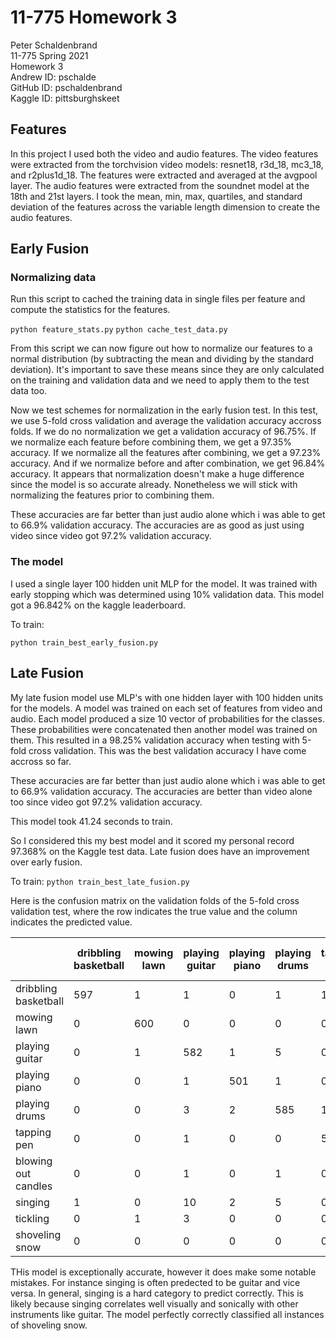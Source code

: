 # 11-775 Homework 3

Peter Schaldenbrand <br/>
11-775 Spring 2021<br/>
Homework 3 <br/>
Andrew ID: pschalde <br/>
GitHub ID: pschaldenbrand <br/>
Kaggle ID: pittsburghskeet

## Features

In this project I used both the video and audio features.  The video features were extracted from the torchvision video models: resnet18, r3d_18, mc3_18, and r2plus1d_18.  The features were extracted and averaged at the avgpool layer.  The audio features were extracted from the soundnet model at the 18th and 21st layers.  I took the mean, min, max, quartiles, and standard deviation of the features across the variable length dimension to create the audio features.

## Early Fusion

### Normalizing data

Run this script to cached the training data in single files per feature and compute the statistics for the features.

```python feature_stats.py```
```python cache_test_data.py```

From this script we can now figure out how to normalize our features to a normal distribution (by subtracting the mean and dividing by the standard deviation).  It's important to save these means since they are only calculated on the training and validation data and we need to apply them to the test data too.

Now we test schemes for normalization in the early fusion test.  In this test, we use 5-fold cross validation and average the validation accuracy accross folds.  If we do no normalization we get a validation accuracy of 96.75%.   If we normalize each feature before combining them, we get a 97.35% accuracy. If we normalize all the features after combining, we get a 97.23% accuracy.  And if we normalize before and after combination, we get 96.84% accuracy.  It appears that normalization doesn't make a huge difference since the model is so accurate already.  Nonetheless we will stick with normalizing the features prior to combining them.

These accuracies are far better than just audio alone which i was able to get to 66.9% validation accuracy.  The accuracies are as good as just using video since video got 97.2% validation accuracy.

### The model

I used a single layer 100 hidden unit MLP for the model.  It was trained with early stopping which was determined using 10% validation data.  This model got a 96.842% on the kaggle leaderboard.

To train: 

```python train_best_early_fusion.py```

## Late Fusion

My late fusion model use MLP's with one hidden layer with 100 hidden units for the models.  A model was trained on each set of features from video and audio.  Each model produced a size 10 vector of probabilities for the classes.  These probabilities were concatenated then another model was trained on them.  This resulted in a 98.25% validation accuracy when testing with 5-fold cross validation.  This was the best validation accuracy I have come accross so far.


These accuracies are far better than just audio alone which i was able to get to 66.9% validation accuracy.  The accuracies are better than video alone too since video got 97.2% validation accuracy.

This model took 41.24 seconds to train.

So I considered this my best model and it scored my personal record 97.368% on the Kaggle test data. Late fusion does have an improvement over early fusion.

To train:
```python train_best_late_fusion.py```

Here is the confusion matrix on the validation folds of the 5-fold cross validation test, where the row indicates the true value and the column indicates the predicted value.

|                             | dribbling <br>basketball | mowing <br>lawn | playing <br>guitar | playing <br>piano | playing <br>drums | tapping<br> pen | blowing <br>out <br>candles | singing | tickling | shoveling <br>snow |
|-----------------------------|--------------------------|-----------------|--------------------|-------------------|-------------------|-----------------|-----------------------------|---------|----------|--------------------|
| dribbling <br>basketball    | 597                      | 1               | 1                  | 0                 | 1                 | 1               | 0                           | 0       | 0        | 0                  |
| mowing <br>lawn             | 0                        | 600             | 0                  | 0                 | 0                 | 0               | 0                           | 0       | 0        | 1                  |
| playing <br>guitar          | 0                        | 1               | 582                | 1                 | 5                 | 0               | 2                           | 9       | 1        | 0                  |
| playing <br>piano           | 0                        | 0               | 1                  | 501               | 1                 | 0               | 0                           | 6       | 0        | 0                  |
| playing <br>drums           | 0                        | 0               | 3                  | 2                 | 585               | 1               | 1                           | 9       | 0        | 0                  |
| tapping<br> pen             | 0                        | 0               | 1                  | 0                 | 0                 | 521             | 1                           | 2       | 1        | 0                  |
| blowing <br>out <br>candles | 0                        | 0               | 1                  | 0                 | 1                 | 0               | 593                         | 4       | 2        | 0                  |
| singing                     | 1                        | 0               | 10                 | 2                 | 5                 | 0               | 6                           | 573     | 2        | 2                  |
| tickling                    | 0                        | 1               | 3                  | 0                 | 0                 | 0               | 3                           | 3       | 410      | 0                  |
| shoveling <br>snow          | 0                        | 0               | 0                  | 0                 | 0                 | 0               | 0                           | 0       | 0        | 601                |

THis model is exceptionally accurate, however it does make some notable mistakes.  For instance singing is often predected to be guitar and vice versa.  In general, singing is a hard category to predict correctly.  This is likely because singing correlates well visually and sonically with other instruments like guitar.  The model perfectly correctly classified all instances of shoveling snow.